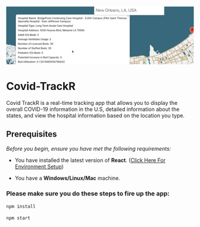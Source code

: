 ![COVID TrackR](./frontend/readme.png)
# Covid-TrackR
Covid TrackR is a real-time tracking app that allows you to display the overall COVID-19 information in the U.S, detailed information about the states, and view the hospital information based on the location you type.

## Prerequisites

*Before you begin, ensure you have met the following requirements:*

* You have installed the latest version of **React**. ([Click Here For Environment Setup](https://www.tutorialspoint.com/reactjs/reactjs_environment_setup.htm))

* You have a **Windows/Linux/Mac** machine.

### Please make sure you do these steps to fire up the app:
```bash
npm install
```

```bash
npm start
```
